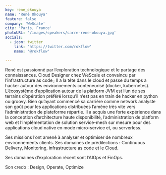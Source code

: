 ```yaml
---
key: rene_okouya
name: 'René Okouya'
feature: false
company: 'WeScale'
city: 'Paris, France'
photoURL: '/images/speakers/carre-rene-okouya.jpg'
socials:
  - icon: twitter
    link: 'https://twitter.com/rokflow'
    name: '@rokflow'

---
```


René est passionné par l’exploration technologique et le partage des connaissances. Cloud Designer chez WeScale et convaincu par l’infrastructure as code ; Il a la tête dans le cloud et passe du temps a hacker autour des environnements conteneurisé (docker, kubernetes). L’écosystème d’application autour de la platform JVM est l’un de ses terrains d’opération préféré lorsqu’il n’est pas en train de hacker en python ou groovy. Bien qu’ayant commencé sa carrière comme network analyste son goût pour les applications distribuées l’amène très vite vers l’administration de plateforme répartie. Il a acquis une forte expérience dans la conception d’architecture haute disponibilité, l’administration de platform web et l’implémentation de solution service-mesh sur mesure pour des applications cloud native en mode micro-service et, ou serverless.

Ses missions l’ont amené à analyser et optimiser de nombreux environnements clients. Ses domaines de prédilections : Continuous Delivery, Monitoring, infrastructure as code et le Cloud. 

Ses domaines d’exploration récent sont l’AIOps et FinOps. 

Son credo : Design, Operate, Optimize